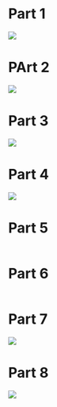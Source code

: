 # Part 1

![](https://media.discordapp.net/attachments/694238827874615346/701789430909763645/part1.png?width=487&height=685)

# PArt 2

![](https://media.discordapp.net/attachments/694238827874615346/701789445254283324/part2.png?width=357&height=685)

# Part 3

![](https://media.discordapp.net/attachments/694238827874615346/701789446680346664/part3.png)

# Part 4

![](https://media.discordapp.net/attachments/694238827874615346/701789448035106836/part4.png?width=320&height=686)

# Part 5

![]()

# Part 6

![]()

# Part 7

![](https://media.discordapp.net/attachments/694238827874615346/701789449612427264/part7.png?width=362&height=686)

# Part 8

![](https://media.discordapp.net/attachments/694238827874615346/701789450350362684/part8.png?width=434&height=686)